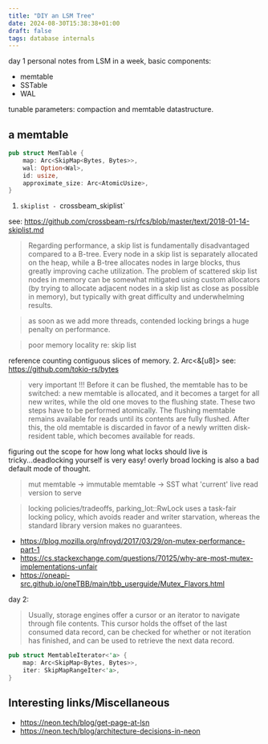 ```yaml
---
title: "DIY an LSM Tree"
date: 2024-08-30T15:38:38+01:00
draft: false
tags: database internals
---
```


day 1 personal notes from LSM in a week, basic components:

- memtable
- SSTable
- WAL

tunable parameters: compaction and memtable datastructure.

## a memtable

```rust
pub struct MemTable {
    map: Arc<SkipMap<Bytes, Bytes>>,
    wal: Option<Wal>,
    id: usize,
    approximate_size: Arc<AtomicUsize>,
}
```

1. `skiplist - `crossbeam_skiplist`

see: https://github.com/crossbeam-rs/rfcs/blob/master/text/2018-01-14-skiplist.md
> Regarding performance, a skip list is fundamentally disadvantaged compared to a B-tree. Every node in a skip list is separately allocated on the heap, while a B-tree allocates nodes in large blocks, thus greatly improving cache utilization. The problem of scattered skip list nodes in memory can be somewhat mitigated using custom allocators (by trying to allocate adjacent nodes in a skip list as close as possible in memory), but typically with great difficulty and underwhelming results.

> as soon as we add more threads, contended locking brings a huge penalty on performance.

> poor memory locality re: skip list

reference counting contiguous slices of memory.
2. Arc<&[u8]> see: https://github.com/tokio-rs/bytes

> very important !!!
> Before it can be flushed, the memtable has to be switched: a new memtable is allocated, and it becomes a target for all new writes, while the old one moves to the flushing state. These two steps have to be performed atomically.
> The flushing memtable remains available for reads until its contents are fully flushed. After this, the old memtable is discarded in favor of a newly written disk-resident table, which becomes available for reads.

figuring out the scope for how long what locks should live is tricky...deadlocking yourself is very easy! overly broad locking is also a bad default mode of thought.

> mut memtable -> immutable memtable -> SST what 'current' live read version to serve

> locking policies/tradeoffs, parking_lot::RwLock uses a task-fair locking policy, which avoids reader and writer starvation, whereas the standard library version makes no guarantees.
- https://blog.mozilla.org/nfroyd/2017/03/29/on-mutex-performance-part-1
- https://cs.stackexchange.com/questions/70125/why-are-most-mutex-implementations-unfair
- https://oneapi-src.github.io/oneTBB/main/tbb_userguide/Mutex_Flavors.html


day 2:

> Usually, storage engines offer a cursor or an iterator to navigate through file contents. This cursor holds the offset of the last consumed data record, can be checked for whether or not iteration has finished, and can be used to retrieve the next data record.

```rust
pub struct MemtableIterator<'a> {
    map: Arc<SkipMap<Bytes, Bytes>>,
    iter: SkipMapRangeIter<'a>,
}
```

## Interesting links/Miscellaneous
- https://neon.tech/blog/get-page-at-lsn
- https://neon.tech/blog/architecture-decisions-in-neon

